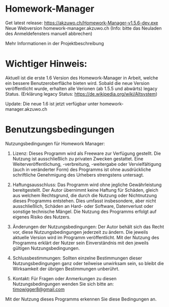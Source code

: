 # Homework-Manager
Get latest release: https://akzuwo.ch/Homework-Manager-v1.5.6-dev.exe
Neue Webversion homework-manager.akzuwo.ch (Info: bitte das Neuladen des Anmeldefensters manuell abbrechen)

Mehr Informationen in der Projektbeschreibung

# Wichtiger Hinweis:
Aktuell ist die erste 1.6 Version des Homework-Manager in Arbeit, welche ein bessere Benutzeroberfläche bieten wird.
Sobald die neue Version veröffentlicht wurde, erhalten alle Verionen (ab 1.5.5 und abwärts) legacy Status.
(Erklärung legacy Status: https://de.wikipedia.org/wiki/Altsystem)

Update: Die neue 1.6 ist jetzt verfügbar unter homework-manager.akzuwo.ch

# Benutzungsbedingungen
Nutzungsbedingungen für Homework Manager:

1. Lizenz:
Dieses Programm wird als Freeware zur Verfügung gestellt. Die Nutzung ist ausschließlich zu privaten Zwecken gestattet. Eine Weiterveröffentlichung, -verbreitung, -weitergabe oder Vervielfältigung (auch in veränderter Form) des Programms ist ohne ausdrückliche schriftliche Genehmigung des Urhebers strengstens untersagt.

2. Haftungsausschluss:
Das Programm wird ohne jegliche Gewährleistung bereitgestellt. Der Autor übernimmt keine Haftung für Schäden, gleich aus welchem Rechtsgrund, die durch die Nutzung oder Nichtnutzung dieses Programms entstehen. Dies umfasst insbesondere, aber nicht ausschließlich, Schäden an Hard- oder Software, Datenverlust oder sonstige technische Mängel. Die Nutzung des Programms erfolgt auf eigenes Risiko des Nutzers.

3. Änderungen der Nutzungsbedingungen:
Der Autor behält sich das Recht vor, diese Nutzungsbedingungen jederzeit zu ändern. Die jeweils aktuelle Version wird im Programm veröffentlicht. Mit der Nutzung des Programms erklärt der Nutzer sein Einverständnis mit den jeweils gültigen Nutzungsbedingungen.

4. Schlussbestimmungen:
Sollten einzelne Bestimmungen dieser Nutzungsbedingungen ganz oder teilweise unwirksam sein, so bleibt die Wirksamkeit der übrigen Bestimmungen unberührt.

5. Kontakt:
Für Fragen oder Anmerkungen zu diesen Nutzungsbedingungen wenden Sie sich bitte an:
timowigger8@gmail.com

Mit der Nutzung dieses Programms erkennen Sie diese Bedingungen an.
